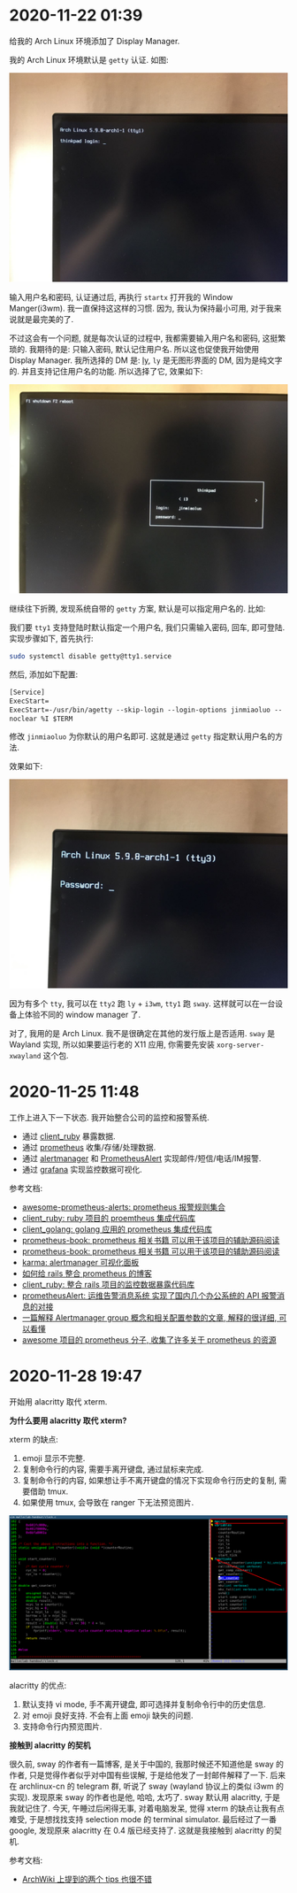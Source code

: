 # 2020-11-22 01:39

给我的 Arch Linux 环境添加了 Display Manager.

我的 Arch Linux 环境默认是 `getty` 认证. 如图:

![getty](getty.jpg)

输入用户名和密码, 认证通过后, 再执行 `startx` 打开我的 Window Manger(i3wm).  我一直保持这这样的习惯. 因为, 我认为保持最小可用,
对于我来说就是最完美的了.

不过这会有一个问题, 就是每次认证的过程中, 我都需要输入用户名和密码, 这挺繁琐的.  我期待的是: 只输入密码, 默认记住用户名.
所以这也促使我开始使用 Display Manager. 我所选择的 DM 是: [ly](https://github.com/nullgemm/ly), `ly` 是无图形界面的 DM,
因为是纯文字的. 并且支持记住用户名的功能. 所以选择了它, 效果如下:

![ly](ly.jpg)

继续往下折腾, 发现系统自带的 `getty` 方案, 默认是可以指定用户名的. 比如:

我们要 `tty1` 支持登陆时默认指定一个用户名, 我们只需输入密码, 回车, 即可登陆. 实现步骤如下, 首先执行:

```bash
sudo systemctl disable getty@tty1.service
```

然后, 添加如下配置:

```systemd
[Service]
ExecStart=
ExecStart=-/usr/bin/agetty --skip-login --login-options jinmiaoluo --noclear %I $TERM
```

修改 `jinmiaoluo` 为你默认的用户名即可. 这就是通过 `getty` 指定默认用户名的方法.

效果如下:

![getty-with-default-username](getty-with-default-username.jpg)

因为有多个 `tty`, 我可以在 `tty2` 跑 `ly` + `i3wm`, `tty1` 跑 `sway`. 这样就可以在一台设备上体验不同的 window manager 了.

对了, 我用的是 Arch Linux. 我不是很确定在其他的发行版上是否适用. `sway` 是 Wayland 实现, 所以如果要运行老的 X11 应用,
你需要先安装 `xorg-server-xwayland` 这个包.

# 2020-11-25 11:48

工作上进入下一下状态. 我开始整合公司的监控和报警系统.

- 通过 [client_ruby](https://github.com/prometheus/client_ruby) 暴露数据.
- 通过 [prometheus](https://github.com/prometheus/prometheus) 收集/存储/处理数据.
- 通过 [alertmanager](https://github.com/prometheus/alertmanager) 和 [PrometheusAlert](https://github.com/feiyu563/PrometheusAlert) 实现邮件/短信/电话/IM报警.
- 通过 [grafana](https://github.com/grafana/grafana) 实现监控数据可视化.

参考文档:

- [awesome-prometheus-alerts: prometheus 报警规则集合](https://github.com/samber/awesome-prometheus-alerts)
- [client_ruby: ruby 项目的 proemtheus 集成代码库](https://github.com/prometheus/client_ruby)
- [client_golang: golang 应用的 prometheus 集成代码库](https://github.com/prometheus/client_golang)
- [prometheus-book: prometheus 相关书籍 可以用于该项目的辅助源码阅读](https://github.com/yunlzheng/prometheus-book)
- [prometheus-book: prometheus 相关书籍 可以用于该项目的辅助源码阅读](https://yunlzheng.gitbook.io/prometheus-book/)
- [karma: alertmanager 可视化面板](https://github.com/prymitive/karma)
- [如何给 rails 整合 prometheus 的博客](https://www.robustperception.io/instrumenting-a-ruby-on-rails-application-with-prometheus)
- [client_ruby: 整合 rails 项目的监控数据暴露代码库](https://github.com/prometheus/client_ruby)
- [prometheusAlert: 运维告警消息系统 实现了国内几个办公系统的 API 报警消息的对接](https://github.com/feiyu563/PrometheusAlert)
- [一篇解释 Alertmanager group 概念和相关配置参数的文章, 解释的很详细, 可以看懂](https://www.robustperception.io/whats-the-difference-between-group_interval-group_wait-and-repeat_interval)
- [awesome 项目的 prometheus 分子, 收集了许多关于 prometheus 的资源](https://github.com/roaldnefs/awesome-prometheus)

# 2020-11-28 19:47

开始用 alacritty 取代 xterm.

**为什么要用 alacritty 取代 xterm?**

xterm 的缺点:

1. emoji 显示不完整.
2. 复制命令行的内容, 需要手离开键盘, 通过鼠标来完成.
3. 复制命令行的内容, 如果想让手不离开键盘的情况下实现命令行历史的复制, 需要借助 tmux.
4. 如果使用 tmux, 会导致在 ranger 下无法预览图片.

![emoji-miss.png](emoji-miss.png)

alacritty 的优点:

1. 默认支持 vi mode, 手不离开键盘, 即可选择并复制命令行中的历史信息.
2. 对 emoji 良好支持. 不会有上面 emoji 缺失的问题.
3. 支持命令行内预览图片.

**接触到 alacritty 的契机**

很久前, sway 的作者有一篇博客, 是关于中国的, 我那时候还不知道他是 sway 的作者, 只是觉得作者似乎对中国有些误解,
于是给他发了一封邮件解释了一下.  后来在 archlinux-cn 的 telegram 群, 听说了 sway (wayland 协议上的类似 i3wm 的实现).
发现原来 sway 的作者也是他, 哈哈, 太巧了. sway 默认用 alacritty, 于是我就记住了. 今天, 午睡过后闲得无事, 对着电脑发呆,
觉得 xterm 的缺点让我有点难受, 于是想找找支持 selection mode 的 terminal simulator. 最后经过了一番 google,
发现原来 alacritty 在 0.4 版已经支持了. 这就是我接触到 alacritty 的契机.

参考文档:

- [ArchWiki 上提到的两个 tips 也很不错](https://wiki.archlinux.org/index.php/Alacritty)
